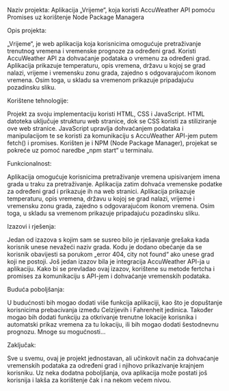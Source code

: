 Naziv projekta: Aplikacija „Vrijeme“, koja koristi AccuWeather API pomoću Promises uz korištenje Node Package Managera

Opis projekta:

„Vrijeme“, je web aplikacija koja korisnicima omogućuje pretraživanje trenutnog vremena i vremenske prognoze za određeni grad. Koristi AccuWeather API za dohvaćanje podataka o vremenu za određeni grad. Aplikacija prikazuje temperaturu, opis vremena, državu u kojoj se grad nalazi, vrijeme i vremensku zonu grada, zajedno s odgovarajućom ikonom vremena. Osim toga, u skladu sa vremenom prikazuje pripadajuću pozadinsku sliku.

Korištene tehnologije:

Projekt za svoju implementaciju koristi HTML, CSS i JavaScript. HTML datoteka uključuje strukturu web stranice, dok se CSS koristi za stiliziranje ove web stranice. JavaScript upravlja dohvaćanjem podataka i manipulacijom te se koristi za komunikaciju s AccuWeather API-jem putem fetch() i promises. Korišten je i NPM (Node Package Manager), projekat se pokreće uz pomoć naredbe „npm start“ u terminalu.

Funkcionalnost:

Aplikacija omogućuje korisnicima pretraživanje vremena upisivanjem imena grada u traku za pretraživanje. Aplikacija zatim dohvaća vremenske podatke za određeni grad i prikazuje ih na web stranici. Aplikacija prikazuje temperaturu, opis vremena, državu u kojoj se grad nalazi, vrijeme i vremensku zonu grada, zajedno s odgovarajućom ikonom vremena. Osim toga, u skladu sa vremenom prikazuje pripadajuću pozadinsku sliku.

Izazovi i rješenja:

Jedan od izazova s kojim sam se susreo bilo je rješavanje grešaka kada korisnik unese nevažeći naziv grada. Kodu je dodano obećanje da se korisnik obavijesti sa porukom „error 404, city not found“ ako unese grad koji ne postoji. Još jedan izazov bila je integracija AccuWeather API-ja u aplikaciju. Kako bi se prevladao ovaj izazov, korištene su metode fertcha i promises za komunikaciju s API-jem i dohvaćanje vremenskih podataka.

Buduća poboljšanja:

U budućnosti bih mogao dodati više funkcija aplikaciji, kao što je dopuštanje korisnicima prebacivanja između Celzijevih i Fahrenheit jedinica. Također mogao bih dodati funkciju za otkrivanje trenutne lokacije korisnika i automatski prikaz vremena za tu lokaciju, ili bih mogao dodati šestodnevnu prognozu. Mnoge su mogućnosti…

Zaključak:

Sve u svemu, ovaj je projekt jednostavan, ali učinkovit način za dohvaćanje vremenskih podataka za određeni grad i njihovo prikazivanje krajnjem korisniku. Uz neka dodatna poboljšanja, ova aplikacija može postati još korisnija i lakša za korištenje čak i na nekom većem nivou. 
